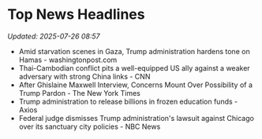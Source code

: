 # Top News Headlines

_Updated: 2025-07-26 08:57_

- Amid starvation scenes in Gaza, Trump administration hardens tone on Hamas - washingtonpost.com
- Thai-Cambodian conflict pits a well-equipped US ally against a weaker adversary with strong China links - CNN
- After Ghislaine Maxwell Interview, Concerns Mount Over Possibility of a Trump Pardon - The New York Times
- Trump administration to release billions in frozen education funds - Axios
- Federal judge dismisses Trump administration's lawsuit against Chicago over its sanctuary city policies - NBC News